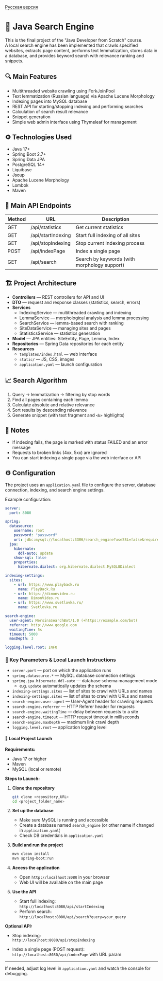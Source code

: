 [Русская версия](README.md)

# 🧠 Java Search Engine

This is the final project of the "Java Developer from Scratch" course.  
A local search engine has been implemented that crawls specified websites, extracts page content, performs text lemmatization, stores data in a database, and provides keyword search with relevance ranking and snippets.

## 🔍 Main Features

- Multithreaded website crawling using ForkJoinPool
- Text lemmatization (Russian language) via Apache Lucene Morphology
- Indexing pages into MySQL database
- REST API for starting/stopping indexing and performing searches
- Calculation of search result relevance
- Snippet generation
- Simple web admin interface using Thymeleaf for management

## ⚙️ Technologies Used

- Java 17+
- Spring Boot 2.7+
- Spring Data JPA
- PostgreSQL 14+
- Liquibase
- Jsoup
- Apache Lucene Morphology
- Lombok
- Maven

## 🧪 Main API Endpoints

| Method | URL               | Description                          |
|--------|-------------------|------------------------------------|
| GET    | /api/statistics    | Get current statistics              |
| GET    | /api/startIndexing | Start full indexing of all sites   |
| GET    | /api/stopIndexing  | Stop current indexing process       |
| POST   | /api/indexPage     | Index a single page                 |
| GET    | /api/search        | Search by keywords (with morphology support) |

## 🏗️ Project Architecture

- **Controllers** — REST controllers for API and UI
- **DTO** — request and response classes (statistics, search, errors)
- **Services**
    - IndexingService — multithreaded crawling and indexing
    - LemmaService — morphological analysis and lemma processing
    - SearchService — lemma-based search with ranking
    - SiteDataService — managing sites and pages
    - StatisticsService — statistics generation
- **Model** — JPA entities: SiteEntity, Page, Lemma, Index
- **Repositories** — Spring Data repositories for each entity
- **Resources**
    - `templates/index.html` — web interface
    - `static/` — JS, CSS, images
    - `application.yaml` — launch configuration

## 📈 Search Algorithm

1. Query → lemmatization → filtering by stop words
2. Find all pages containing each lemma
3. Calculate absolute and relative relevance
4. Sort results by descending relevance
5. Generate snippet (with text fragment and `<b>` highlights)

## 📌 Notes

- If indexing fails, the page is marked with status FAILED and an error message
- Requests to broken links (4xx, 5xx) are ignored
- You can start indexing a single page via the web interface or API

## ⚙️ Configuration

The project uses an `application.yaml` file to configure the server, database connection, indexing, and search engine settings.

Example configuration:

```yaml
server:
  port: 8080

spring:
  datasource:
    username: root
    password: "password"
    url: jdbc:mysql://localhost:3306/search_engine?useSSL=false&requireSSL=false&allowPublicKeyRetrieval=true
  jpa:
    hibernate:
      ddl-auto: update
    show-sql: false
    properties:
      hibernate.dialect: org.hibernate.dialect.MySQL8Dialect

indexing-settings:
  sites:
    - url: https://www.playback.ru
      name: PlayBack.Ru
    - url: https://dimonvideo.ru
      name: DimonVideo.ru
    - url: https://www.svetlovka.ru/
      name: Svetlovka.ru

search-engine:
  user-agent: MersinaSearchBot/1.0 (+https://example.com/bot)
  referrer: http://www.google.com
  waitingTime: 5s
  timeout: 5000
  maxDepth: 3

logging.level.root: INFO
```
### 🔧 Key Parameters & Local Launch Instructions

- `server.port` — port on which the application runs
- `spring.datasource.*` — MySQL database connection settings
- `spring.jpa.hibernate.ddl-auto` — database schema management mode
  - e.g. `update` automatically updates the schema
- `indexing-settings.sites` — list of sites to crawl with URLs and names
- `indexing-settings.sites` — list of sites to crawl with URLs and names
- `search-engine.user-agent` — User-Agent header for crawling requests
- `search-engine.referrer` — HTTP Referer header for requests
- `search-engine.waitingTime` — delay between requests to a site
- `search-engine.timeout` — HTTP request timeout in milliseconds
- `search-engine.maxDepth` — maximum link crawl depth
- `logging.level.root` — application logging level

#### 🚀 Local Project Launch

**Requirements:**

- Java 17 or higher
- Maven
- MySQL (local or remote)

**Steps to Launch:**

1. **Clone the repository**

    ```bash
    git clone <repository_URL>
    cd <project_folder_name>
    ```

2. **Set up the database**

    - Make sure MySQL is running and accessible
    - Create a database named `search_engine` (or other name if changed in `application.yaml`)
    - Check DB credentials in `application.yaml`

3. **Build and run the project**

    ```bash
    mvn clean install
    mvn spring-boot:run
    ```

4. **Access the application**

    - Open `http://localhost:8080` in your browser
    - Web UI will be available on the main page

5. **Use the API**

    - Start full indexing:  
      `http://localhost:8080/api/startIndexing`
    - Perform search:  
      `http://localhost:8080/api/search?query=your_query`

**Optional API:**

- Stop indexing:  
  `http://localhost:8080/api/stopIndexing`

- Index a single page (POST request):  
  `http://localhost:8080/api/indexPage` with URL param

---

If needed, adjust log level in `application.yaml` and watch the console for debugging.
